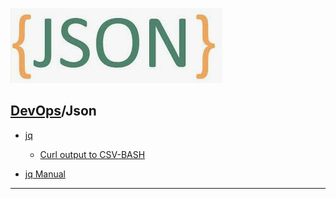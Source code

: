 [![](./resource/Json.png)](https://www.json.org/json-en.html)
## [DevOps]/Json

- [jq](https://tecadmin.net/linux-jq-command/#:~:text=The%20JQ%20command%20is%20used,data%20from%20a%20JSON%20file.)
  - [Curl output to CSV-BASH](https://stackoverflow.com/questions/49854817/curl-output-to-csv-bash)

- [jq Manual](https://stedolan.github.io/jq/manual/)
 
---
[DevOps]: <../../README.md>